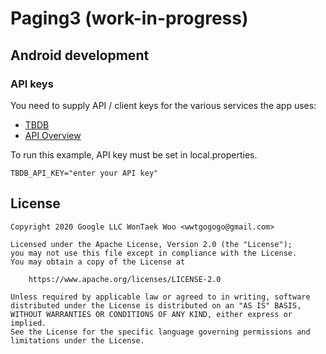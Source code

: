 # Paging3 (work-in-progress)

## Android development

### API keys

You need to supply API / client keys for the various services the
app uses:

- [TBDB](https://www.themoviedb.org/)
- [API Overview](https://www.themoviedb.org/documentation/api)

To run this example, API key must be set in local.properties.
```
TBDB_API_KEY="enter your API key"
```

## License

```
Copyright 2020 Google LLC WonTaek Woo <wwtgogogo@gmail.com>

Licensed under the Apache License, Version 2.0 (the "License");
you may not use this file except in compliance with the License.
You may obtain a copy of the License at

    https://www.apache.org/licenses/LICENSE-2.0

Unless required by applicable law or agreed to in writing, software
distributed under the License is distributed on an "AS IS" BASIS,
WITHOUT WARRANTIES OR CONDITIONS OF ANY KIND, either express or implied.
See the License for the specific language governing permissions and
limitations under the License.
```